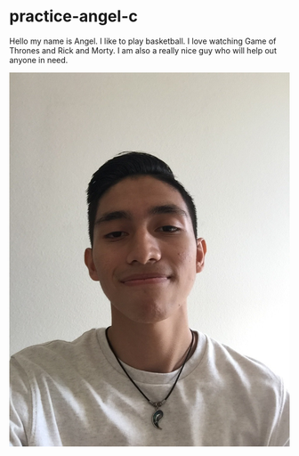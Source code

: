 # practice-angel-c

Hello my name is Angel. I like to play basketball. I love watching Game of Thrones and Rick and Morty. I am also a really nice guy who will help out anyone in need. 

![me](IMG_5557.JPG)

